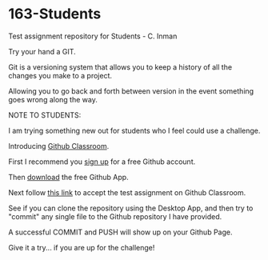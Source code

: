 # 163-Students
Test assignment repository for Students - C. Inman

Try your hand a GIT.

Git is a versioning system that allows you to keep a history of all the changes you make to a project.

Allowing you to go back and forth between version in the event something goes wrong along the way.

NOTE TO STUDENTS:

I am trying something new out for students who I feel could use a challenge. 

Introducing [Github Classroom](https://classroom.github.com). 

First I recommend you [sign up](https://github.com/join?source=header-home) for a free Github account.

Then [download](https://desktop.github.com/) the free Github App.

Next follow [this link](https://classroom.github.com/assignment-invitations/29970f3e26dc6e639548659f8d1c324b) to accept the test assignment on Github Classroom.

See if you can clone the repository using the Desktop App, and then try to "commit" any single file to the Github repository I have provided.

A successful COMMIT and PUSH will show up on your Github Page.

Give it a try... if you are up for the challenge! 


 
